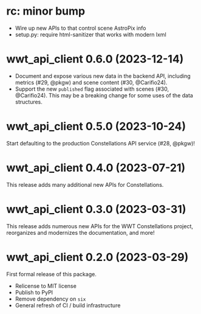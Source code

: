 # rc: minor bump

- Wire up new APIs to that control scene AstroPix info
- setup.py: require html-sanitizer that works with modern lxml


# wwt_api_client 0.6.0 (2023-12-14)

- Document and expose various new data in the backend API, including
  metrics (#29, @pkgw) and scene content (#30, @Carifio24).
- Support the new `published` flag associated with scenes (#30, @Carifio24).
  This may be a breaking change for some uses of the data structures.


# wwt_api_client 0.5.0 (2023-10-24)

Start defaulting to the production Constellations API service (#28, @pkgw)!


# wwt_api_client 0.4.0 (2023-07-21)

This release adds many additional new APIs for Constellations.


# wwt_api_client 0.3.0 (2023-03-31)

This release adds numerous new APIs for the WWT Constellations project,
reorganizes and modernizes the documentation, and more!


# wwt_api_client 0.2.0 (2023-03-29)

First formal release of this package.

- Relicense to MIT license
- Publish to PyPI
- Remove dependency on `six`
- General refresh of CI / build infrastructure
